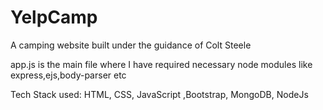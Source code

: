 # YelpCamp
A camping website built under the guidance of Colt Steele

app.js is the main file where I have required necessary node modules like express,ejs,body-parser etc

Tech Stack used:
HTML, CSS, JavaScript ,Bootstrap, MongoDB, NodeJs 
